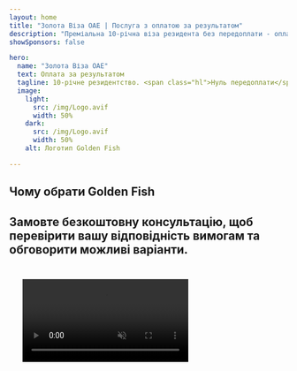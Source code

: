 ```yaml
---
layout: home
title: "Золота Віза ОАЕ | Послуга з оплатою за результатом"
description: "Преміальна 10-річна віза резидента без передоплати - оплата тільки після схвалення. Повний супровід заявки з 98% успішністю. Безкоштовне продовження, лише державні збори."
showSponsors: false

hero:
  name: "Золота Віза ОАЕ"
  text: Оплата за результатом
  tagline: 10-річне резидентство. <span class="hl">Нуль передоплати</span> - оплата тільки після схвалення. 98% успішність.
  image:
    light:
      src: /img/Logo.avif
      width: 50%
    dark:
      src: /img/Logo.avif
      width: 50%
    alt: Логотип Golden Fish

---
```


<FeatureCards :features="[
  {
    title: 'Переваги Золотої Візи ОАЕ',
    items: [
      '10-річна дійсність з можливістю продовження при збереженні кваліфікаційних умов',
      '**Немає необхідності в\'їжджати в ОАЕ кожні 6 місяців**',
      'Дозволено 100% володіння бізнесом',
      'Спонсорство членів сім\'ї та необмеженої кількості домашнього персоналу',
      'Спонсорство дітей до 25 років',
      'Включено спонсорство батьків',
      'Не потрібен спонсор чи роботодавець'
    ],
    linkText: 'Дізнатися більше',
    link: '../../company-registration/golden-visa#key-benefits-of-the-uae-golden-visa',
    icon: {
      light: '/img/iStock-1785818081.avif',
      dark: '/img/iStock-1203821481.avif',
      alt: 'Візові послуги',
      width: '100%'
    }
  },
  {
    title: 'Як отримати Золоту Візу ОАЕ',
    items: [
      'Інвестиції в нерухомість ОАЕ на 2 млн AED',
      'Депозит 2 млн AED в інвестиційні фонди ОАЕ',
      'Бізнес з капіталом 2 млн AED',
      'Щорічний внесок FTA 250 тис. AED',
      'Кваліфіковані спеціалісти',
      'Видатні таланти'
    ],
    linkText: 'Дізнатися більше',
    link: '../../company-registration/golden-visa#uae-golden-visa-eligibility-and-requirements',
    icon: {
      light: '/img/iStock-1333000394.avif',
      dark: '/img/iStock-584576538.avif',
      alt: 'Візові послуги',
      width: '10%'
    }
  },
  {
    title: 'Процес отримання Золотої Візи',
    bullet: '✓',
    items: [
      'Початкова оцінка відповідності',
      'Підготовка та перевірка документів',
      'Медичний огляд та біометрія',
      'Подання та обробка заявки',
      'Видача Emirates ID та візи',
      'Спонсорство візи для сім\'ї (опціонально)'
    ],
    linkText: 'Дізнатися більше',
    link: '../../company-registration/golden-visa#uae-golden-visa-application-process',
    icon: {
      light: '/img/ILONMASKID.webp',
      dark: '/img/ILONMASKID.webp',
      alt: 'Візові послуги',
      width: '100%'
    }
  }
]" />

## Чому обрати Golden Fish

<BenefitsList :features="[
  {
    icon: '💰',
    title: 'Оплата за результатом',
    text: '**Оплата тільки після схвалення Golden Visa.** Повна прозорість без прихованих витрат.'
  },
  {
    icon: '📈',
    title: 'Доведений рівень успіху',
    text: '98% рівень схвалення із сотнями виданих Golden Visa через наш преміум-процесинг.'
  },
  {
    icon: '📋',
    title: 'Повний супровід',
    text: 'Повний супровід від підготовки документів до отримання візи, враховуючи всі деталі.'
  },
  {
    icon: '👨‍💼',
    title: 'Локальна експертиза в ОАЕ',
    text: 'Персональні спеціалісти в Дубаї надають експертний супровід на кожному етапі процесу.'
  },
  {
    icon: '🔍',
    title: 'Преміум обробка',
    text: 'Прямий зв\'язок з органами влади та швидкі канали для прискореного схвалення.'
  },
  {
    icon: '🔄',
    title: 'Підтримка при подовженні',
    text: 'Безкоштовна допомога при подовженні візи **без комісії агентства** - тільки державні збори.'
  }
]" />

## Замовте безкоштовну консультацію, щоб перевірити вашу відповідність вимогам та обговорити можливі варіанти.

<video  autoplay muted playsinline style="padding: 24px" >
  <source src="/img/iStock-2185912341.mp4" type="video/mp4">
</video>

<ContactFormModalNav buttonText="Поговорити з експертом" formStyle="display: block; margin: 1rem auto;"/>

<!-- <ImageGrid :images="[
  { src: '/img/ILONMASKID.webp', href: './immigration.md', alt: 'Імміграція в ОАЕ' },
  { src: '/img/ILONMASKID.webp', href: './immigration.md', alt: 'Імміграція в ОАЕ' },
]"/> -->